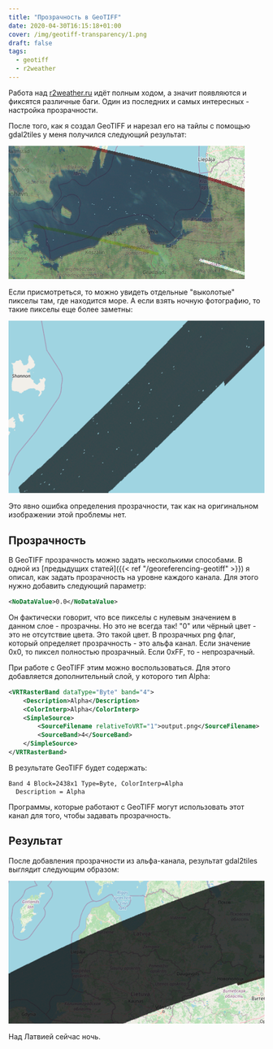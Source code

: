 ```yaml
---
title: "Прозрачность в GeoTIFF"
date: 2020-04-30T16:15:18+01:00
cover: /img/geotiff-transparency/1.png
draft: false
tags:
  - geotiff
  - r2weather
---
```


Работа над [r2weather.ru](https://r2weather.ru) идёт полным ходом, а значит появляются и фиксятся различные баги. Один из последних и самых интересных - настройка прозрачности.

После того, как я создал GeoTIFF и нарезал его на тайлы с помощью gdal2tiles у меня получился следующий результат:

![](/img/geotiff-transparency/1.png)

Если присмотреться, то можно увидеть отдельные "выколотые" пикселы там, где находится море. А если взять ночную фотографию, то такие пикселы еще более заметны:

![](/img/geotiff-transparency/2.png)

Это явно ошибка определения прозрачности, так как на оригинальном изображении этой проблемы нет.

## Прозрачность

В GeoTIFF прозрачность можно задать несколькими способами. В одной из [предыдущих статей]({{< ref "/georeferencing-geotiff" >}}) я описал, как задать прозрачность на уровне каждого канала. Для этого нужно добавить следующий параметр:

```xml
<NoDataValue>0.0</NoDataValue>
```

Он фактически говорит, что все пикселы с нулевым значением в данном слое - прозрачны. Но это не всегда так! "0" или чёрный цвет - это не отсутствие цвета. Это такой цвет. В прозрачных png флаг, который определяет прозрачность - это альфа канал. Если значение 0x0, то пиксел полностью прозрачный. Если 0xFF, то - непрозрачный.

При работе с GeoTIFF этим можно воспользоваться. Для этого добавляется дополнительный слой, у которого тип Alpha:

```xml
<VRTRasterBand dataType="Byte" band="4">
	<Description>Alpha</Description>
	<ColorInterp>Alpha</ColorInterp>	
	<SimpleSource>
		<SourceFilename relativeToVRT="1">output.png</SourceFilename>
		<SourceBand>4</SourceBand>	
	</SimpleSource>
</VRTRasterBand>
```

В результате GeoTIFF будет содержать:

```
Band 4 Block=2438x1 Type=Byte, ColorInterp=Alpha
  Description = Alpha
```

Программы, которые работают с GeoTIFF могут использовать этот канал для того, чтобы задавать прозрачность.

## Результат

После добавления прозрачности из альфа-канала, результат gdal2tiles выглядит следующим образом:

![](/img/geotiff-transparency/3.png)

Над Латвией сейчас ночь.